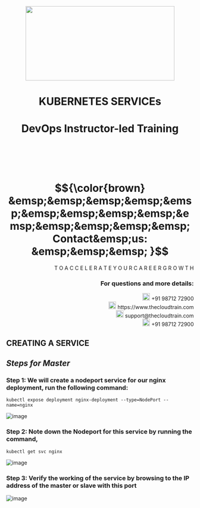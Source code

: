 <div align="center">
<img src=https://static.wixstatic.com/media/1c706c_a5df0ad56f894928bf858a74ba744b32~mv2.png/v1/fit/w_2500,h_1330,al_c/1c706c_a5df0ad56f894928bf858a74ba744b32~mv2.png width="400" height="200">
 </div>

# <div align="center"> KUBERNETES SERVICEs </p>

# <div align="center"> DevOps Instructor-led Training </div>

<br />

<br />

<br />

<br />

# $${\color{brown} &emsp;&emsp;&emsp;&emsp;&emsp;&emsp;&emsp;&emsp;&emsp;&emsp;&emsp;&emsp;&emsp;&emsp; Contact&emsp;us: &emsp;&emsp;&emsp; }$$

<div align="right"> T O A C C E L E R A T E Y O U R C A R E E R G R O W T H </div>

### <div align="right"> For questions and more details: </div>

<div align="right"> <img src=https://w7.pngwing.com/pngs/759/922/png-transparent-telephone-logo-iphone-telephone-call-smartphone-phone-electronics-text-trademark-thumbnail.png width="20" height="20"> +91 98712 72900 </div>

<div align="right"> <img src=https://pbs.twimg.com/profile_images/1450734615946219520/jmBHQRRa_400x400.jpg width="20" height="20"> https://www.thecloudtrain.com </div>

<div align="right"> <img src=https://icons.iconarchive.com/icons/martz90/circle/512/email-icon.png width="20" height="20"> support@thecloudtrain.com </div>

<div align="right"> <img src=https://png.pngtree.com/png-vector/20221018/ourmid/pngtree-whatsapp-icon-png-image_6315990.png width="20" height="20"> +91 98712 72900 </div>

## CREATING A SERVICE

## _Steps for Master_

### Step 1: We will create a nodeport service for our nginx deployment, run the following command:

`kubectl expose deployment nginx-deployment --type=NodePort --name=nginx`

![image](https://user-images.githubusercontent.com/37858762/236331161-ab9c2d19-05bf-47ec-add1-e884a39a4b96.png)

### Step 2: Note down the Nodeport for this service by running the command,

`kubectl get svc nginx`

![image](https://user-images.githubusercontent.com/37858762/236331180-c696c010-1a73-494c-90a0-a7a8db93a69d.png)

### Step 3: Verify the working of the service by browsing to the IP address of the master or slave with this port

![image](https://user-images.githubusercontent.com/37858762/236331193-aeb449de-63a5-426b-a2bb-c4b7c6a36fa4.png)
